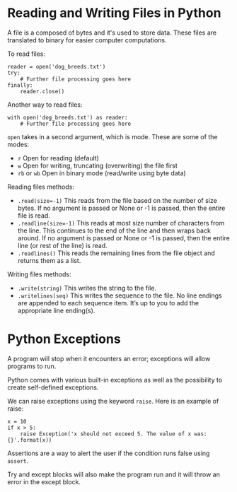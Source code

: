 # Reading and Writing Files in Python

A file is a composed of bytes and it's used to store data. These files are translated to binary for easier computer computations.

To read files:

```
reader = open('dog_breeds.txt')
try:
    # Further file processing goes here
finally:
    reader.close()
```

Another way to read files:

```
with open('dog_breeds.txt') as reader:
    # Further file processing goes here
```

`open` takes in a second argument, which is mode. These are some of the modes:

- `r`	Open for reading (default)
- `w`	Open for writing, truncating (overwriting) the file first
- `rb` or `wb`	Open in binary mode (read/write using byte data)

Reading files methods:

- `.read(size=-1)`	This reads from the file based on the number of size bytes. If no argument is passed or None or -1 is passed, then the entire file is read.
- `.readline(size=-1)`	This reads at most size number of characters from the line. This continues to the end of the line and then wraps back around. If no argument is passed or None or -1 is passed, then the entire line (or rest of the line) is read.
- `.readlines()`	This reads the remaining lines from the file object and returns them as a list.

Writing files methods:

- `.write(string)`	This writes the string to the file.
- `.writelines(seq)`	This writes the sequence to the file. No line endings are appended to each sequence item. It’s up to you to add the appropriate line ending(s).

# Python Exceptions

A program will stop when it encounters an error; exceptions will allow programs to run.

Python comes with various built-in exceptions as well as the possibility to create self-defined exceptions.

We can raise exceptions using the keyword `raise`. Here is an example of raise:

```
x = 10
if x > 5:
    raise Exception('x should not exceed 5. The value of x was: {}'.format(x))
```

Assertions are a way to alert the user if the condition runs false using `assert`.

Try and except blocks will also make the program run and it will throw an error in the except block.